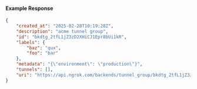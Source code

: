 <!-- Code generated for API Clients. DO NOT EDIT. -->

#### Example Response

```json
{
	"created_at": "2025-02-28T10:19:28Z",
	"description": "acme tunnel group",
	"id": "bkdtg_2tfL1jZ3zD2XHiCJ1Epr8bUi1kR",
	"labels": {
		"baz": "qux",
		"foo": "bar"
	},
	"metadata": "{\"environment\": \"production\"}",
	"tunnels": [],
	"uri": "https://api.ngrok.com/backends/tunnel_group/bkdtg_2tfL1jZ3zD2XHiCJ1Epr8bUi1kR"
}
```
